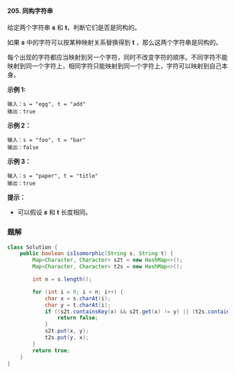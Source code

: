 #### 205. 同构字符串

给定两个字符串 ***s*** 和 **t**，判断它们是否是同构的。

如果 ***s*** 中的字符可以按某种映射关系替换得到 **t** ，那么这两个字符串是同构的。

每个出现的字符都应当映射到另一个字符，同时不改变字符的顺序。不同字符不能映射到同一个字符上，相同字符只能映射到同一个字符上，字符可以映射到自己本身。

**示例 1:**

```shell
输入：s = "egg", t = "add"
输出：true
```

**示例 2：**

```shell
输入：s = "foo", t = "bar"
输出：false
```

**示例 3：**

```shell
输入：s = "paper", t = "title"
输出：true
```

**提示：**

- 可以假设 ***s*** 和 **t** 长度相同。

### 题解

```java
class Solution {
    public boolean isIsomorphic(String s, String t) {
        Map<Character, Character> s2t = new HashMap<>();
        Map<Character, Character> t2s = new HashMap<>();

        int n = s.length();

        for (int i = 0; i < n; i++) {
            char x = s.charAt(i);
            char y = t.charAt(i);
            if ((s2t.containsKey(x) && s2t.get(x) != y) || (t2s.containsKey(y) && t2s.get(y) != x)) {
                return false;
            }
            s2t.put(x, y);
            t2s.put(y, x);
        }
        return true;
    }
}
```

